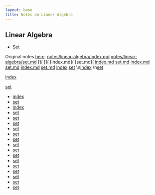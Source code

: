 ```yaml
---
layout: base
title: Notes on Linear Algebra
---
```


## Linear Algebra
- [Set](set.html)

Original notes [here](http://imechanica.org/node/19709).
[notes/linear-algebra/index.md](notes/linear-algebra/notes/linear-algebra/index.md)
[notes/linear-algebra/set.md](notes/linear-algebra/notes/linear-algebra/set.md)
[](
[](
[index.md](
[set.md](
[index.md]()
[set.md]()
[index.md](notes/linear-algebra/index.md)
[set.md](notes/linear-algebra/set.md)
[index.md](notes/linear-algebra/index.html)
[set.md](notes/linear-algebra/set.html)
[index](notes/linear-algebra/index.html)
[set](notes/linear-algebra/set.html)
\n[index](notes/linear-algebra/index.html)
\n[set](notes/linear-algebra/set.html)

[index](notes/linear-algebra/index.html)

[set](notes/linear-algebra/set.html)
- [index](notes/linear-algebra/index.html)
- [set](notes/linear-algebra/set.html)
- [index](notes/linear-algebra/index.html)
- [set](notes/linear-algebra/set.html)
- [set](notes/linear-algebra/set.html)
- [set](/notes/linear-algebra/set.html)
- [set](/notes/linear-algebra/set.html)
- [set](/notes/linear-algebra/set.html)
- [set](/notes/linear-algebra/set.html)
- [set](/notes/linear-algebra/set.html)
- [set](/notes/linear-algebra/set.html)
- [set](/notes/linear-algebra/set.html)
- [set](/notes/linear-algebra/set.html)
- [set](/notes/linear-algebra/set.html)
- [set](/notes/linear-algebra/set.html)
- [set](/notes/linear-algebra/set.html)
- [set](/notes/linear-algebra/set.html)
- [set](/notes/linear-algebra/set.html)
